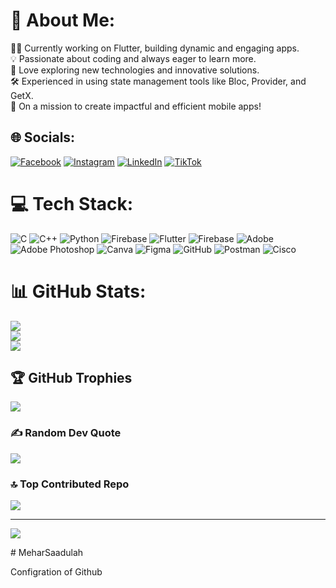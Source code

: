 # 💫 About Me:
👨‍💻 Currently working on Flutter, building dynamic and engaging apps.<br>💡 Passionate about coding and always eager to learn more.<br>🚀 Love exploring new technologies and innovative solutions.<br>🛠️ Experienced in using state management tools like Bloc, Provider, and GetX.<br>🎯 On a mission to create impactful and efficient mobile apps!


## 🌐 Socials:
[![Facebook](https://img.shields.io/badge/Facebook-%231877F2.svg?logo=Facebook&logoColor=white)](https://facebook.com/MeharSaadullah) [![Instagram](https://img.shields.io/badge/Instagram-%23E4405F.svg?logo=Instagram&logoColor=white)](https://instagram.com/Mehar.Saadullah) [![LinkedIn](https://img.shields.io/badge/LinkedIn-%230077B5.svg?logo=linkedin&logoColor=white)](https://linkedin.com/in/MeharSaadullah) [![TikTok](https://img.shields.io/badge/TikTok-%23000000.svg?logo=TikTok&logoColor=white)](https://tiktok.com/@MeharSaadullah) 

# 💻 Tech Stack:
![C](https://img.shields.io/badge/c-%2300599C.svg?style=for-the-badge&logo=c&logoColor=white) ![C++](https://img.shields.io/badge/c++-%2300599C.svg?style=for-the-badge&logo=c%2B%2B&logoColor=white) ![Python](https://img.shields.io/badge/python-3670A0?style=for-the-badge&logo=python&logoColor=ffdd54) ![Firebase](https://img.shields.io/badge/firebase-%23039BE5.svg?style=for-the-badge&logo=firebase) ![Flutter](https://img.shields.io/badge/Flutter-%2302569B.svg?style=for-the-badge&logo=Flutter&logoColor=white) ![Firebase](https://img.shields.io/badge/firebase-a08021?style=for-the-badge&logo=firebase&logoColor=ffcd34) ![Adobe](https://img.shields.io/badge/adobe-%23FF0000.svg?style=for-the-badge&logo=adobe&logoColor=white) ![Adobe Photoshop](https://img.shields.io/badge/adobe%20photoshop-%2331A8FF.svg?style=for-the-badge&logo=adobe%20photoshop&logoColor=white) ![Canva](https://img.shields.io/badge/Canva-%2300C4CC.svg?style=for-the-badge&logo=Canva&logoColor=white) ![Figma](https://img.shields.io/badge/figma-%23F24E1E.svg?style=for-the-badge&logo=figma&logoColor=white) ![GitHub](https://img.shields.io/badge/github-%23121011.svg?style=for-the-badge&logo=github&logoColor=white) ![Postman](https://img.shields.io/badge/Postman-FF6C37?style=for-the-badge&logo=postman&logoColor=white) ![Cisco](https://img.shields.io/badge/cisco-%23049fd9.svg?style=for-the-badge&logo=cisco&logoColor=black)
# 📊 GitHub Stats:
![](https://github-readme-stats.vercel.app/api?username=MeharSaadullah&theme=dark&hide_border=false&include_all_commits=false&count_private=false)<br/>
![](https://github-readme-streak-stats.herokuapp.com/?user=MeharSaadullah&theme=dark&hide_border=false)<br/>
![](https://github-readme-stats.vercel.app/api/top-langs/?username=MeharSaadullah&theme=dark&hide_border=false&include_all_commits=false&count_private=false&layout=compact)

## 🏆 GitHub Trophies
![](https://github-profile-trophy.vercel.app/?username=MeharSaadullah&theme=radical&no-frame=false&no-bg=true&margin-w=4)

### ✍️ Random Dev Quote
![](https://quotes-github-readme.vercel.app/api?type=horizontal&theme=radical)

### 🔝 Top Contributed Repo
![](https://github-contributor-stats.vercel.app/api?username=MeharSaadullah&limit=5&theme=dark&combine_all_yearly_contributions=true)

---
[![](https://visitcount.itsvg.in/api?id=MeharSaadullah&icon=0&color=0)](https://visitcount.itsvg.in)

<!-- Proudly created with GPRM ( https://gprm.itsvg.in ) --># MeharSaadulah
Configration of Github
